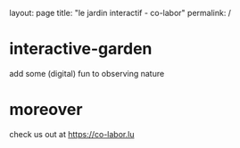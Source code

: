 layout: page
title: "le jardin interactif - co-labor"
permalink: /

# interactive-garden
add some (digital) fun to observing nature

# moreover
check us out at https://co-labor.lu
